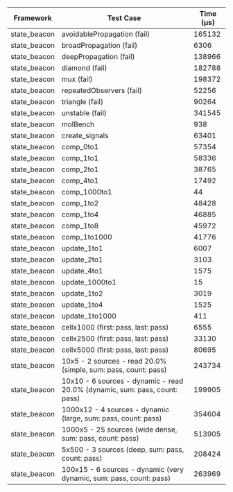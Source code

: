 | Framework | Test Case | Time (μs) |
| --- | --- | --- |
| state_beacon | avoidablePropagation (fail) | 165132 |
| state_beacon | broadPropagation (fail) | 6306 |
| state_beacon | deepPropagation (fail) | 138966 |
| state_beacon | diamond (fail) | 182788 |
| state_beacon | mux (fail) | 198372 |
| state_beacon | repeatedObservers (fail) | 52256 |
| state_beacon | triangle (fail) | 90264 |
| state_beacon | unstable (fail) | 341545 |
| state_beacon | molBench | 938 |
| state_beacon | create_signals | 63401 |
| state_beacon | comp_0to1 | 57354 |
| state_beacon | comp_1to1 | 58336 |
| state_beacon | comp_2to1 | 38765 |
| state_beacon | comp_4to1 | 17492 |
| state_beacon | comp_1000to1 | 44 |
| state_beacon | comp_1to2 | 48428 |
| state_beacon | comp_1to4 | 46885 |
| state_beacon | comp_1to8 | 45972 |
| state_beacon | comp_1to1000 | 41776 |
| state_beacon | update_1to1 | 6007 |
| state_beacon | update_2to1 | 3103 |
| state_beacon | update_4to1 | 1575 |
| state_beacon | update_1000to1 | 15 |
| state_beacon | update_1to2 | 3019 |
| state_beacon | update_1to4 | 1525 |
| state_beacon | update_1to1000 | 411 |
| state_beacon | cellx1000 (first: pass, last: pass) | 6555 |
| state_beacon | cellx2500 (first: pass, last: pass) | 33130 |
| state_beacon | cellx5000 (first: pass, last: pass) | 80695 |
| state_beacon | 10x5 - 2 sources - read 20.0% (simple, sum: pass, count: pass) | 243734 |
| state_beacon | 10x10 - 6 sources - dynamic - read 20.0% (dynamic, sum: pass, count: pass) | 199905 |
| state_beacon | 1000x12 - 4 sources - dynamic (large, sum: pass, count: pass) | 354604 |
| state_beacon | 1000x5 - 25 sources (wide dense, sum: pass, count: pass) | 513905 |
| state_beacon | 5x500 - 3 sources (deep, sum: pass, count: pass) | 208424 |
| state_beacon | 100x15 - 6 sources - dynamic (very dynamic, sum: pass, count: pass) | 263969 |
